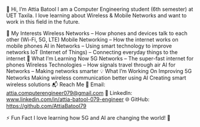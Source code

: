👋 Hi, I’m Attia Batool
I am a Computer Engineering student (6th semester) at UET Taxila. I love learning about Wireless & Mobile Networks and want to work in this field in the future.

🌟 My Interests
Wireless Networks – How phones and devices talk to each other (Wi-Fi, 5G, LTE)
Mobile Networking – How the internet works on mobile phones
AI in Networks – Using smart technology to improve networks
IoT (Internet of Things) – Connecting everyday things to the internet
📖 What I’m Learning Now
5G Networks – The super-fast internet for phones
Wireless Technologies – How signals travel through air
AI for Networks – Making networks smarter
💡 What I’m Working On
Improving 5G Networks
Making wireless communication better using AI
Creating smart wireless solutions
📬 Reach Me
📧 Email: attia.computerengineer079@gmail.com
🔗 LinkedIn: www.linkedin.com/in/attia-batool-079-engineer
🌐 GitHub: https://github.com/AttiaBatool79

⚡ Fun Fact
I love learning how 5G and AI are changing the world! 🚀
